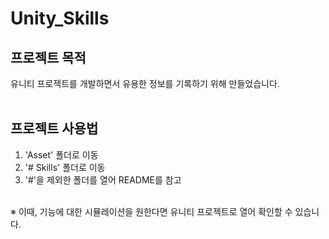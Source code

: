 # Unity_Skills
## 프로젝트 목적<br>
유니티 프로젝트를 개발하면서 유용한 정보를 기록하기 위해 만들었습니다. <br><br>

## 프로젝트 사용법
1) 'Asset' 폴더로 이동
2) '# Skills' 폴더로 이동
3) '#'을 제외한 폴더를 열어 README를 참고 
<br><br>

※ 이때, 기능에 대한 시뮬레이션을 원한다면 유니티 프로젝트로 열어 확인할 수 있습니다. 
